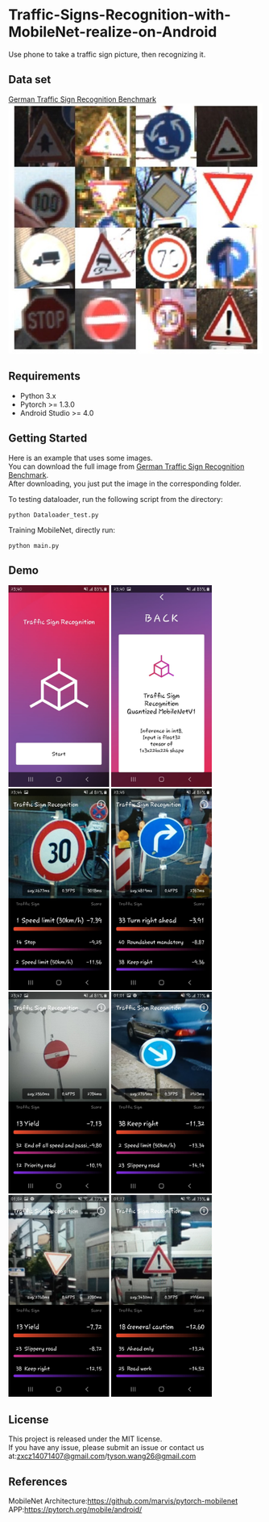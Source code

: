 # Traffic-Signs-Recognition-with-MobileNet-realize-on-Android
Use phone to take a traffic sign picture, then recognizing it.
## Data set
[German Traffic Sign Recognition Benchmark](https://www.kaggle.com/meowmeowmeowmeowmeow/gtsrb-german-traffic-sign)  
![image](/image/dataset.jpg)
## Requirements
* Python 3.x
* Pytorch >= 1.3.0
* Android Studio >= 4.0
## Getting Started
Here is an example that uses some images.  
You can download the full image from [German Traffic Sign Recognition Benchmark](https://www.kaggle.com/meowmeowmeowmeowmeow/gtsrb-german-traffic-sign).  
After downloading, you just put the image in the corresponding folder.  

To testing dataloader, run the following script from the directory:  

    python Dataloader_test.py  

Training MobileNet, directly run:  

    python main.py  
## Demo  
<p align="left">
    <img src="/image/demo1.jpg" width="200" height="400"/>
    <img src="/image/demo2.jpg" width="200" height="400"/>
    <img src="/image/demo3.jpg" width="200" height="400"/>
    <img src="/image/demo4.jpg" width="200" height="400"/>
    <img src="/image/demo5.jpg" width="200" height="400"/>
    <img src="/image/demo6.jpg" width="200" height="400"/>
    <img src="/image/demo7.jpg" width="200" height="400"/>
    <img src="/image/demo8.jpg" width="200" height="400"/>
</p>

## License
This project is released under the MIT license.   
If you have any issue, please submit an issue or contact us at:zxcz14071407@gmail.com/tyson.wang26@gmail.com
## References
MobileNet Architecture:https://github.com/marvis/pytorch-mobilenet  
APP:https://pytorch.org/mobile/android/  
